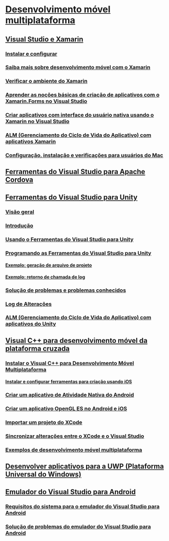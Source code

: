 # [Desenvolvimento móvel multiplataforma](cross-platform-mobile-development-in-visual-studio.md)
## [Visual Studio e Xamarin](visual-studio-and-xamarin.md)
### [Instalar e configurar](setup-and-install.md)
### [Saiba mais sobre desenvolvimento móvel com o Xamarin](learn-about-mobile-development-with-xamarin.md)
### [Verificar o ambiente do Xamarin](verify-your-xamarin-environment.md)
### [Aprender as noções básicas de criação de aplicativos com o Xamarin.Forms no Visual Studio](learn-app-building-basics-with-xamarin-forms-in-visual-studio.md)
### [Criar aplicativos com interface do usuário nativa usando o Xamarin no Visual Studio](build-apps-with-native-ui-using-xamarin-in-visual-studio.md)
### [ALM (Gerenciamento do Ciclo de Vida do Aplicativo) com aplicativos Xamarin](application-lifecycle-management-alm-with-xamarin-apps.md)
### [Configuração, instalação e verificações para usuários do Mac](setup-install-and-verifications-for-mac-users.md)
## [Ferramentas do Visual Studio para Apache Cordova](visual-studio-tools-for-apache-cordova.md)
## [Ferramentas do Visual Studio para Unity](visual-studio-tools-for-unity.md)
### [Visão geral](overview-of-visual-studio-tools-for-unity.md)
### [Introdução](getting-started-with-visual-studio-tools-for-unity.md)
### [Usando o Ferramentas do Visual Studio para Unity](using-visual-studio-tools-for-unity.md)
### [Programando as Ferramentas do Visual Studio para Unity](programming-visual-studio-tools-for-unity.md)
#### [Exemplo: geração de arquivo de projeto](customize-project-files-created-by-vstu.md)
#### [Exemplo: retorno de chamada de log](share-the-unity-log-callback-with-vstu.md)
### [Solução de problemas e problemas conhecidos](troubleshooting-and-known-issues-visual-studio-tools-for-unity.md)
### [Log de Alterações](change-log-visual-studio-tools-for-unity.md)
### [ALM (Gerenciamento do Ciclo de Vida do Aplicativo) com aplicativos do Unity](application-lifecycle-management-alm-with-unity-apps.md)
## [Visual C++ para desenvolvimento móvel da plataforma cruzada](visual-cpp-for-cross-platform-mobile-development.md)
### [Instalar o Visual C++ para Desenvolvimento Móvel Multiplataforma](install-visual-cpp-for-cross-platform-mobile-development.md)
#### [Instalar e configurar ferramentas para criação usando iOS](install-and-configure-tools-to-build-using-ios.md)
### [Criar um aplicativo de Atividade Nativa do Android](create-an-android-native-activity-app.md)
### [Criar um aplicativo OpenGL ES no Android e iOS](build-an-opengl-es-application-on-android-and-ios.md)
### [Importar um projeto do XCode](import-an-xcode-project.md)
### [Sincronizar alterações entre o XCode e o Visual Studio](sync-changes-between-xcode-and-visual-studio.md)
### [Exemplos de desenvolvimento móvel multiplataforma](cross-platform-mobile-development-examples.md)
## [Desenvolver aplicativos para a UWP (Plataforma Universal do Windows)](develop-apps-for-the-universal-windows-platform-uwp.md)
## [Emulador do Visual Studio para Android](visual-studio-emulator-for-android.md)
### [Requisitos do sistema para o emulador do Visual Studio para Android](system-requirements-for-the-visual-studio-emulator-for-android.md)
### [Solução de problemas do emulador do Visual Studio para Android](troubleshooting-the-visual-studio-emulator-for-android.md)
